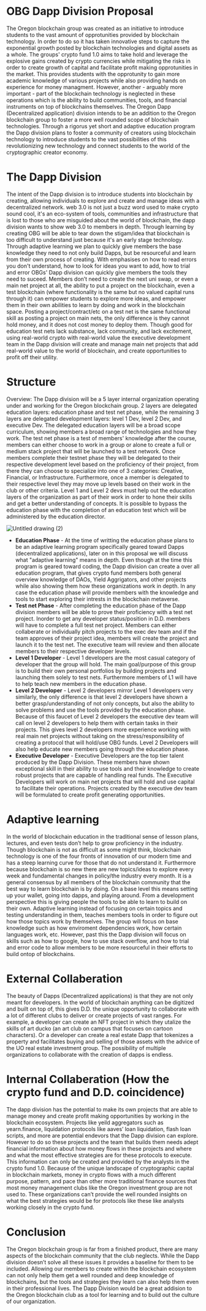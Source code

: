 # OBG Dapp Division Proposal

The Oregon blockchain group was created as an initiative to introduce students to the vast amount of opprotunities provided by blockchain technology. In order to do so it has taken innovative steps to capture the exponential growth posted by blockchain technologies and digital assets as a whole. The groups' crypto fund 1.0 aims to take hold and leverage the explosive gains created by crypto currencies while mitigating the risks in order to create growth of capital and facilitate profit making opprotunities in the market. This provides students with the opprotunity to gain more academic knowledge of various projects while also providing hands on experience for money managment. However, another - arguably more important - part of the blockchain technology is neglected in these operations which is the ability to build communities, tools, and financial instruments on top of blockchains themselves. The Oregon Dapp (Decentralized application) division intends to be an addition to the Oregon blockchain group to foster a more well rounded scope of blockchain technologies. Through a rigorus yet short and adaptive education program the Dapp division plans to foster a community of creators using blockchain technology to introduce students to the vast possibilities of this revolutionizing new technology and connect students to the world of the cryptographic creator economy.

# The Dapp Division

The intent of the Dapp division is to introduce students into blockchain by creating, allowing individuals to explore and create and manage ideas with a decentralized network. web 3.0 is not just a buzz word used to make crypto sound cool, it's an eco-system of tools, communities and infrastructure that is lost to those who are misguided about the world of blockchain, the dapp division wants to show web 3.0 to members in depth. Through learning by creating OBG will be able to tear down the stigam/idea that blockchain is too difficult to understand just because it's an early stage technology. Through adaptive learning we plan to quickly give members the base knowledge they need to not only build Dapps, but be resourceful and learn from their own process of creating. With emphasises on how to read errors you don't understand, how to look for ideas you want to add, how to trial and error OBGs' Dapp division can quickly give members the tools they need to suceed. Members don’t need to create the next uni swap, or even a main net project at all, the ability to put a project on the blockchain, even a test blockchain (where functionality is the same but no valued capital runs through it) can empower students to explore more ideas, and empower them in their own abilities to learn by doing and work in the blockchain space. Posting a project/contract/etc on a test net is the same functional skill as posting a project on main nets, the only difference is they cannot hold money, and it does not cost money to deploy them. Though good for education test nets lack substance, lack community, and lack excitement, using real-world crypto with real-world value the executive development team in the Dapp division will create and manage main net projects that add real-world value to the world of blockchain, and create opportunities to profit off their utility. 

# Structure
Overview: The Dapp division will be a 5 layer internal organization operating under and working for the Oregon blockchain group. 2 layers are delegated education layers: education phase and test net phase, while the remaining 3 layers are delegated development layers: level 1 Dev, level 2 Dev, and executive Dev. The delegated education layers will be a broad scope curriculum, showing members a broad range of technologies and how they work. The test net phase is a test of members' knowledge after the course, members can either choose to work in a group or alone to create a full or medium stack project that will be launched to a test network. Once members complete their testnet phase they will be delegated to their respective development level based on the proficiency of their project, from there they can choose to specialize into one of 3 categories: Creative, Financial, or Infrastructure. Furthermore, once a member is delegated to their respective level they may move up levels based on their work in the club or other criteria. Level 1 and Level 2 devs must help out the education layers of the organization as part of their work in order to hone their skills and get a better understanding of concepts. It is possible to bypass the education phase with the completion of an education test which will be administered by the education director.

![Untitled drawing (2)](https://user-images.githubusercontent.com/54550268/134787971-6eea0ac6-bcb2-4fbb-a744-7093d5a5dde4.png)

* **Education Phase** - At the time of writting the education phase plans to be an adaptive learning program specifically geared toward Dapps (decentralized applications), later on in this proposal we will discuss what "adaptive learning" means in depth. Even though at the time this program is geared toward coding, the Dapp division can create a over all education program, that gives crypto fund members both general overview knowledge of DAOs, Yield Aggrigators, and other projects while also showing them how these organizations work in depth. In any case the education phase will provide members with the knowledge and tools to start exploring their intrests in the blockchain metaverse.
* **Test net Phase** - After completing the education phase of the Dapp division members will be able to prove their proficiency with a test net project. Inorder to get any developer status/position in D.D. members will have to complete a full test net project. Members can either collaberate or individually pitch projects to the exec dev team and if the team approves of their project idea, members will create the project and launch it to the test net. The executive team will review and then allocate members to their respective developer levels.
* **Level 1 Developer** - Level 1 developers are the most casual category of developer that the group will hold. The main goal/purpose of this group is to build their own personal portfolios by building projects and launching them solely to test nets. Furthermore members of L1 will have to help teach new members in the education phase.
* **Level 2 Developer** - Level 2 developers mirror Level 1 developers very similarly, the only difference is that level 2 developers have shown a better grasp/understanding of not only concepts, but also the ability to solve problems and use the tools provided by the education phase. Because of this faucet of Level 2 developers the executive dev team will call on level 2 developers to help them with certain tasks in their projects. This gives level 2 developers more experience working with real main net projects without taking on the stress/responsibility of creating a protocol that will hold/use OBG funds. Level 2 Developers will also help educate new members going through the education phase.
* **Executive Developer** - Executive Developers are the top tier talent produced by the Dapp Division. These members have shown exceptional skill in their ability to use tools and their knowledge to create robust projects that are capable of handling real funds. The Executive Developers will work on main net projects that will hold and use capital to facilitate their operations. Projects created by the executive dev team will be formulated to create profit generating opportunities.

# Adaptive learning 
In the world of blockchain education in the traditional sense of lesson plans, lectures, and even tests don’t help to grow proficiency in the industry. Though blockchain is not as difficult as some might think, blockchain technology is one of the four fronts of innovation of our modern time and has a steep learning curve for those that do not understand it. Furthermore because blockchain is so new there are new topics/ideas to explore every week and fundamental changes in policy/the industry every month. It is a general consensus by all members of the blockchain community that the best way to learn blockchain is by doing. On a base level this means setting up your wallet, going into dapps, and playing around. From a development perspective this is giving people the tools to be able to learn to build on their own. Adaptive learning instead of focusing on certain topics and testing understanding in them, teaches members tools in order to figure out how those topics work by themselves. The group will focus on base knowledge such as how enviroment dependencies work, how certain languages work, etc. However, past this the Dapp division will focus on skills such as how to google, how to use stack overflow, and how to trial and error code to allow members to be more resourceful in their efforts to build ontop of blockchains.

# External Collaberation
The beauty of Dapps (Decentralized applications) is that they are not only meant for developers. In the world of blockchain anything can be digitized and built on top of, this gives D.D. the unique opportunity to collaborate with a lot of different clubs to deliver or create projects of vast ranges. For example, a developer can create an NFT project in which they utalize the skills of art ducko (an art club on campus that focuses on cartoon characters). Or a developer can create a real estate Dapp that tokenizes a property and facilitates buying and selling of those assets with the advice of the UO real estate investment group. The possibility of multiple organizations to collaborate with the creation of dapps is endless.

# Internal Collaberation (How the crypto fund and D.D. coincidence)
The dapp division has the potential to make its own projects that are able to manage money and create profit making opportunities by working in the blockchain ecosystem. Projects like yeild aggregators such as yearn.finance, liquidation protocols like aaves’ loan liquidation, flash loan scripts, and more are potential endevors that the Dapp division can explore. However to do so these projects and the team that builds them needs adept financial information about how money flows in these projects and where and what the most effective strategies are for these protocols to execute. This information can only be created and provided by the analysts in the crypto fund 1.0. Because of the unique landscape of cryptographic capital in blockchain markets, money in crypto flows with a much different purpose, pattern, and pace than other more traditional finance sources that most money management clubs like the Oregon investment group are not used to. These organizations can’t provide the well rounded insights on what the best strategies would be for protocols like these like analysts working closely in the crypto fund.

# Conclusion
The Oregon blockchain group is far from a finished product, there are many aspects of the blockchain community that the club neglects. While the Dapp division doesn’t solve all these issues it provides a baseline for them to be included. Allowing our members to create within the blockchain ecosystem can not only help them get a well rounded and deep knowledge of blockchains, but the tools and strategies they learn can also help them even in their professional lives. The Dapp Division would be a great addision to the Oregon blockchain club as a tool for learning and to build out the culture of our organization.


